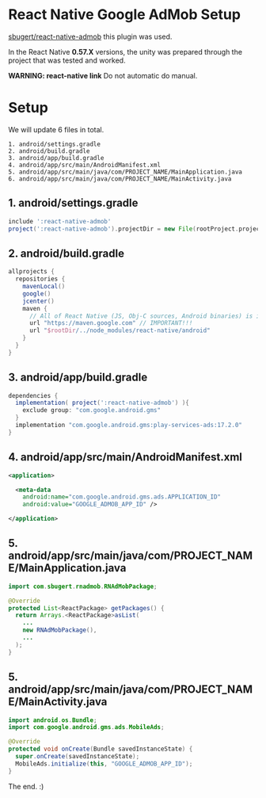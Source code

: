 # React Native Google AdMob Setup

[sbugert/react-native-admob](https://github.com/sbugert/react-native-admob) this plugin was used.

In the React Native **0.57.X** versions, the unity was prepared through the project that was tested and worked.

**WARNING: react-native link** Do not automatic do manual.

# Setup

We will update 6 files in total.

```
1. android/settings.gradle
2. android/build.gradle
3. android/app/build.gradle
4. android/app/src/main/AndroidManifest.xml
5. android/app/src/main/java/com/PROJECT_NAME/MainApplication.java
6. android/app/src/main/java/com/PROJECT_NAME/MainActivity.java
```

## 1. android/settings.gradle

```gradle
include ':react-native-admob'
project(':react-native-admob').projectDir = new File(rootProject.projectDir, '../node_modules/react-native-admob/android')
```

## 2. android/build.gradle

```gradle
allprojects {
  repositories {
    mavenLocal()
    google()
    jcenter()
    maven {
      // All of React Native (JS, Obj-C sources, Android binaries) is installed from npm
      url "https://maven.google.com" // IMPORTANT!!!
      url "$rootDir/../node_modules/react-native/android"
    }
  }
}
```

## 3. android/app/build.gradle

```gradle
dependencies {
  implementation( project(':react-native-admob') ){
    exclude group: "com.google.android.gms"
  }
  implementation "com.google.android.gms:play-services-ads:17.2.0"
}
```

## 4. android/app/src/main/AndroidManifest.xml

```xml
<application>

  <meta-data
    android:name="com.google.android.gms.ads.APPLICATION_ID"
    android:value="GOOGLE_ADMOB_APP_ID" />

</application>
```

## 5. android/app/src/main/java/com/PROJECT_NAME/MainApplication.java

```java
import com.sbugert.rnadmob.RNAdMobPackage;

@Override
protected List<ReactPackage> getPackages() {
  return Arrays.<ReactPackage>asList(
    ...
    new RNAdMobPackage(),
    ...
  );
}
```

## 5. android/app/src/main/java/com/PROJECT_NAME/MainActivity.java

```java
import android.os.Bundle;
import com.google.android.gms.ads.MobileAds;

@Override
protected void onCreate(Bundle savedInstanceState) {
  super.onCreate(savedInstanceState);
  MobileAds.initialize(this, "GOOGLE_ADMOB_APP_ID");
}
```

The end. :)
